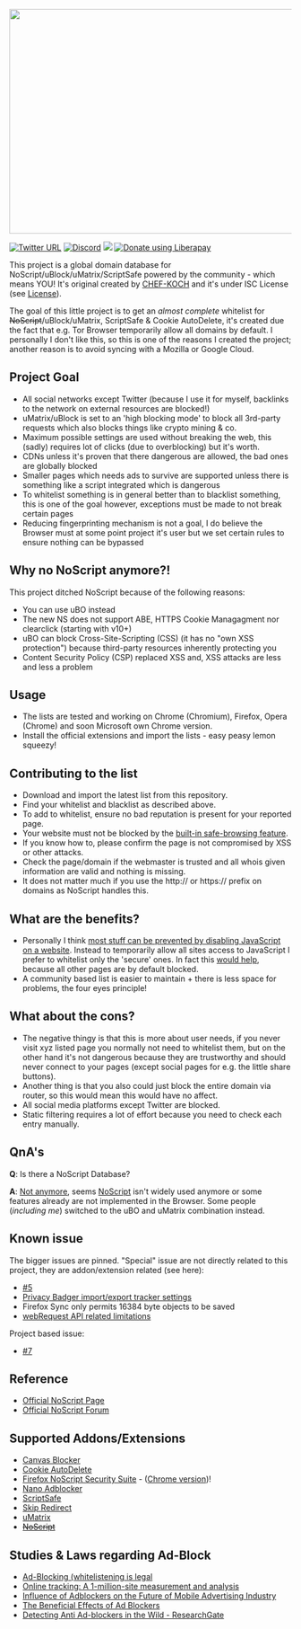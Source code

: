 <p align="center">
  <img width="600" height="400" src="https://s3.amazonaws.com/www-codefuel-wp-cdn/wp-content/uploads/2015/10/26064244/The-Ad-Blocker-Landscape.jpg">
</p>

[![Twitter URL](https://img.shields.io/twitter/url/https/twitter.com/fold_left.svg?style=social&label=Follow%20%40CHEF-KOCH)](https://twitter.com/CKsTechNews)
[![Discord](https://img.shields.io/discord/418256415874875402.svg?colorA=7289da&colorB=99aab5&label=Discord&logo=discord&maxAge=60)](https://discord.me/CHEF-KOCH)
<img src="http://img.shields.io/liberapay/receives/CHEF-KOCH.svg?logo=liberapay">
<noscript><a href="https://liberapay.com/CHEF-KOCH/donate"><img alt="Donate using Liberapay" src="https://liberapay.com/assets/widgets/donate.svg"></a></noscript>

This project is a global domain database for NoScript/uBlock/uMatrix/ScriptSafe powered by the community - which means YOU! It's original created by [CHEF-KOCH](https://github.com/CHEF-KOCH) and it's under ISC License (see [License](https://github.com/CHEF-KOCH/NoScript-Whitelist/blob/master/LICENSE)).


The goal of this little project is to get an _almost complete_ whitelist for ~~NoScript~~/uBlock/uMatrix, ScriptSafe & Cookie AutoDelete, it's created due the fact that e.g. Tor Browser temporarily allow all domains by default. I personally I don't like this, so this is one of the reasons I created the project; another reason is to avoid syncing with a Mozilla or Google Cloud.


Project Goal
---------------

* All social networks except Twitter (because I use it for myself, backlinks to the network on external resources are blocked!)
* uMatrix/uBlock is set to an 'high blocking mode' to block all 3rd-party requests which also blocks things like crypto mining & co.
* Maximum possible settings are used without breaking the web, this (sadly) requires lot of clicks (due to overblocking) but it's worth.
* CDNs unless it's proven that there dangerous are allowed, the bad ones are globally blocked
* Smaller pages which needs ads to survive are supported unless there is something like a script integrated which is dangerous
* To whitelist something is in general better than to blacklist something, this is one of the goal however, exceptions must be made to not break certain pages
* Reducing fingerprinting mechanism is not a goal, I do believe the Browser must at some point project it's user but we set certain rules to ensure nothing can be bypassed


Why no NoScript anymore?!
---------------

This project ditched NoScript because of the following reasons:

* You can use uBO instead
* The new NS does not support ABE, HTTPS Cookie Managagment nor clearclick (starting with v10+)
* uBO can block Cross-Site-Scripting (CSS) (it has no "own XSS protection") because third-party resources inherently protecting you
* Content Security Policy (CSP) replaced XSS and, XSS attacks are less and less a problem


Usage
---------------

* The lists are tested and working on Chrome (Chromium), Firefox, Opera (Chrome) and soon Microsoft own Chrome version.
* Install the official extensions and import the lists - easy peasy lemon squeezy!


Contributing to the list
---------------

* Download and import the latest list from this repository.
* Find your whitelist and blacklist as described above.
* To add to whitelist, ensure no bad reputation is present for your reported page.
* Your website must not be blocked by the [built-in safe-browsing feature](https://www.google.com/safebrowsing/static/faq.html).
* If you know how to, please confirm the page is not compromised by XSS or other attacks.
* Check the page/domain if the webmaster is trusted and all whois given information are valid and nothing is missing.
* It does not matter much if you use the http:// or https:// prefix on domains as NoScript handles this.


What are the benefits?
---------------

* Personally I think [most stuff can be prevented by disabling JavaScript on a website](https://deadliestwebattacks.com/tag/javascript/). Instead to temporarily allow all sites access to JavaScript I prefer to whitelist only the 'secure' ones. In fact this [would help](https://www.whonix.org/wiki/Tor_Browser/Download_Confirmation_Screen), because all other pages are by default blocked.
* A community based list is easier to maintain + there is less space for problems, the four eyes principle!


What about the cons?
---------------

* The negative thingy is that this is more about user needs, if you never visit xyz listed page you normally not need to whitelist them, but on the other hand it's not dangerous because they are trustworthy and should never connect to your pages (except social pages for e.g. the little share buttons).
* Another thing is that you also could just block the entire domain via router, so this would mean this would have no affect.
* All social media platforms except Twitter are blocked.
* Static filtering requires a lot of effort because you need to check each entry manually.


QnA's
---------------

**Q**: Is there a NoScript Database?


**A**: [Not anymore](https://github.com/CHEF-KOCH/Blocker-database/issues/16), seems [NoScript](https://en.wikipedia.org/wiki/NoScript) isn't widely used anymore or some features already are not implemented in the Browser. Some people (_including me_) switched to the uBO and uMatrix combination instead.


Known issue
---------------

The bigger issues are pinned. "Special" issue are not directly related to this project, they are addon/extension related (see here):

* [#5](https://github.com/CHEF-KOCH/Blocker-database/issues/5)
* [Privacy Badger import/export tracker settings](https://gist.github.com/noromanba/b0f5f772573bd982190afba6374395cd)
* Firefox Sync only permits 16384 byte objects to be saved
* [webRequest API related limitations](https://www.theregister.co.uk/2019/05/29/google_webrequest_api/)

Project based issue:

* [#7](https://github.com/CHEF-KOCH/NoScript-Whitelist/issues/7)


Reference
-----------------

* [Official NoScript Page](https://noscript.net/)
* [Official NoScript Forum](https://forums.informaction.com/viewforum.php?f=3)


Supported Addons/Extensions
-----------------

* [Canvas Blocker](https://addons.mozilla.org/en-US/firefox/addon/canvasblocker/)
* [Cookie AutoDelete](https://github.com/Cookie-AutoDelete/Cookie-AutoDelete)
* [Firefox NoScript Security Suite](https://addons.mozilla.org/en-US/firefox/addon/noscript/) - ([Chrome version](https://chrome.google.com/webstore/detail/noscript/doojmbjmlfjjnbmnoijecmcbfeoakpjm?hl=en))!
* [Nano Adblocker](https://github.com/NanoAdblocker/NanoCore#nano-adblocker-core)
* [ScriptSafe](https://github.com/andryou/scriptsafe)
* [Skip Redirect](https://addons.mozilla.org/en-US/firefox/addon/skip-redirect/)
* [uMatrix](https://github.com/gorhill/uMatrix)
* ~~[NoScript](https://github.com/hackademix/noscript)~~


Studies & Laws regarding Ad-Block
-----------------

* [Ad-Blocking (whitelistening is legal](https://www.bundeskartellamt.de/SharedDocs/Meldung/DE/Pressemitteilungen/2019/21_01_2019_Eyeo_Google.html;jsessionid=DD7B1C84F1A21544D925AB829F6944D1.1_cid378?nn=3591568)
* [Online tracking: A 1-million-site measurement and analysis](https://webtransparency.cs.princeton.edu/webcensus/)
* [Influence of Adblockers on the Future of Mobile Advertising Industry](https://www.theseus.fi/bitstream/handle/10024/140335/Rudneva_Elena.pdf?sequence=1)
* [The Beneficial Effects of Ad Blockers](http://stedes.com/pdfs/DRS%20-%20The%20Beneficial%20Effects%20of%20Ad%20Blockers%20-%202017.pdf)
* [Detecting Anti Ad-blockers in the Wild - ResearchGate](https://www.researchgate.net/publication/318304402_Detecting_Anti_Ad-blockers_in_the_Wild)
